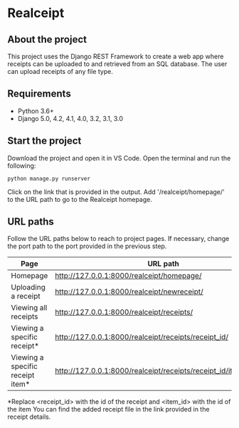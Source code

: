 # Realceipt

## About the project

This project uses the Django REST Framework to create a web app where receipts can be uploaded to and retrieved from an SQL database. The user can upload receipts of any file type.

## Requirements

- Python 3.6+
- Django 5.0, 4.2, 4.1, 4.0, 3.2, 3.1, 3.0

## Start the project

Download the project and open it in VS Code. Open the terminal and run the following:

`python manage.py runserver`

Click on the link that is provided in the output. Add '/realceipt/homepage/' to the URL path to go to the Realceipt homepage. 

## URL paths
Follow the URL paths below to reach to project pages. If necessary, change the port path to the port provided in the previous step.

| Page | URL path |
| -------- | -------- |
| Homepage   | http://127.0.0.1:8000/realceipt/homepage/   |
| Uploading a receipt   | http://127.0.0.1:8000/realceipt/newreceipt/   |
| Viewing all receipts   | http://127.0.0.1:8000/realceipt/receipts/   |
| Viewing a specific receipt*   | http://127.0.0.1:8000/realceipt/receipts/receipt_id/    |
| Viewing a specific receipt item*   | http://127.0.0.1:8000/realceipt/receipts/receipt_id/item/item_id/   |

*Replace <receipt_id> with the id of the receipt and <item_id> with the id of the item
You can find the added receipt file in the link provided in the receipt details. 

